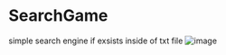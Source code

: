 # SearchGame
simple search engine if exsists inside of txt file
![image](https://cdn.discordapp.com/attachments/759467826440044585/972841455913668618/unknown.png)
